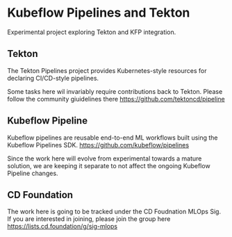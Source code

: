 # Kubeflow Pipelines and Tekton
Experimental project exploring Tekton and KFP integration.


## Tekton
The Tekton Pipelines project provides Kubernetes-style resources for declaring CI/CD-style pipelines.

Some tasks here wil invariably require contributions back to Tekton. Please follow the community giuidelines there
https://github.com/tektoncd/pipeline

## Kubeflow Pipeline
Kubeflow pipelines are reusable end-to-end ML workflows built using the Kubeflow Pipelines SDK. 
https://github.com/kubeflow/pipelines

Since the work here will evolve from experimental towards a mature solution, we are keeping it separate to not affect the ongoing Kubeflow Pipeline changes. 

## CD Foundation

The work here is going to be tracked under the CD Foudnation MLOps Sig. If you are interested in joining, please join the group here
https://lists.cd.foundation/g/sig-mlops

